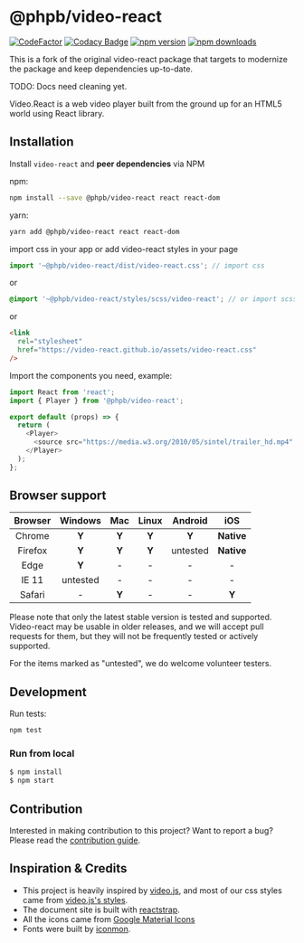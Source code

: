 # @phpb/video-react

[![CodeFactor](https://www.codefactor.io/repository/github/phpb-com/video-react/badge)](https://www.codefactor.io/repository/github/phpb-com/video-react)
[![Codacy Badge](https://app.codacy.com/project/badge/Grade/e320167de33c4297a31946d6ac2fe75e)](https://www.codacy.com/gh/phpb-com/video-react/dashboard?utm_source=github.com&amp;utm_medium=referral&amp;utm_content=phpb-com/video-react&amp;utm_campaign=Badge_Grade)
[![npm version](https://img.shields.io/npm/v/@phpb/video-react.svg?style=flat-square)](https://www.npmjs.com/package/@phpb/video-react)
[![npm downloads](https://img.shields.io/npm/dm/@phpb/video-react.svg?style=flat-square)](https://www.npmjs.com/package/@phpb/video-react)

This is a fork of the original video-react package that targets to modernize the package and keep dependencies up-to-date.

TODO: Docs need cleaning yet.

Video.React is a web video player built from the ground up for an HTML5 world using React library.

## Installation

Install `video-react` and **peer dependencies** via NPM

npm:
```sh
npm install --save @phpb/video-react react react-dom
```

yarn:
```sh
yarn add @phpb/video-react react react-dom
```

import css in your app or add video-react styles in your page

```jsx
import '~@phpb/video-react/dist/video-react.css'; // import css
```

or

```scss
@import '~@phpb/video-react/styles/scss/video-react'; // or import scss
```

or

```html
<link
  rel="stylesheet"
  href="https://video-react.github.io/assets/video-react.css"
/>
```

Import the components you need, example:

```js
import React from 'react';
import { Player } from '@phpb/video-react';

export default (props) => {
  return (
    <Player>
      <source src="https://media.w3.org/2010/05/sintel/trailer_hd.mp4" />
    </Player>
  );
};
```

## Browser support

| Browser | Windows  |  Mac  | Linux | Android  |    iOS     |
| :-----: | :------: | :---: | :---: | :------: | :--------: |
| Chrome  |  **Y**   | **Y** | **Y** |  **Y**   | **Native** |
| Firefox |  **Y**   | **Y** | **Y** | untested | **Native** |
|  Edge   |  **Y**   |   -   |   -   |    -     |     -      |
|  IE 11  | untested |   -   |   -   |    -     |     -      |
| Safari  |    -     | **Y** |   -   |    -     |   **Y**    |

Please note that only the latest stable version is tested and supported. Video-react may be usable in older releases, and we will accept pull requests for them, but they will not be frequently tested or actively supported.

For the items marked as "untested", we do welcome volunteer testers.

## Development

Run tests:

```sh
npm test
```

### Run from local

```bash
$ npm install
$ npm start
```

## Contribution

Interested in making contribution to this project? Want to report a bug? Please read the [contribution guide](./CONTRIBUTION.md).

## Inspiration & Credits

- This project is heavily inspired by [video.js](http://www.videojs.com), and most of our css styles came from [video.js's styles](https://github.com/videojs/video.js/tree/master/src/css).
- The document site is built with [reactstrap](https://github.com/reactstrap/reactstrap).
- All the icons came from [Google Material Icons](https://material.io/icons/)
- Fonts were built by [iconmon](https://icomoon.io/).
